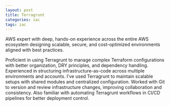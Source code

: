 ```yaml
---
layout: post
title: Terragrunt
categories: iac
tags: iac
---
```


AWS expert with deep, hands-on experience across the entire AWS ecosystem designing scalable, secure, and cost-optimized environments aligned with best practices.

<!--more-->

Proficient in using Terragrunt to manage complex Terraform configurations with better organization, DRY principles, and dependency handling. Experienced in structuring infrastructure-as-code across multiple environments and accounts. I’ve used Terragrunt to maintain scalable setups with shared modules and centralized configuration. Worked with Git to version and review infrastructure changes, improving collaboration and consistency. Also familiar with automating Terragrunt workflows in CI/CD pipelines for better deployment control.
